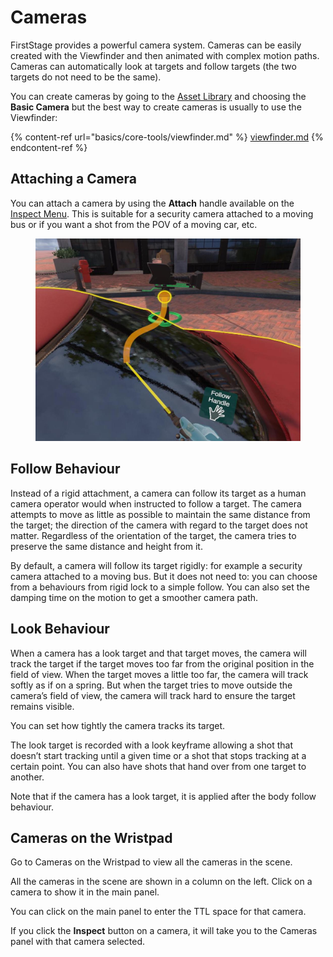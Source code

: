 # Cameras

FirstStage provides a powerful camera system. Cameras can be easily created with the Viewfinder and then animated with complex motion paths. Cameras can automatically look at targets and follow targets (the two targets do not need to be the same).

You can create cameras by going to the [Asset Library](basics/asset-library.md) and choosing the **Basic Camera** but the best way to create cameras is usually to use the Viewfinder:

{% content-ref url="basics/core-tools/viewfinder.md" %}
[viewfinder.md](basics/core-tools/viewfinder.md)
{% endcontent-ref %}

## Attaching a Camera

You can attach a camera by using the **Attach** handle available on the [Inspect Menu](basics/working-with-things/#inspect-menu). This is suitable for a security camera attached to a moving bus or if you want a shot from the POV of a moving car, etc.

<figure><img src=".gitbook/assets/Follow Test 2023-02-26 21-30-10.jpg" alt=""><figcaption></figcaption></figure>

## Follow Behaviour

Instead of a rigid attachment, a camera can follow its target as a human camera operator would when instructed to follow a target. The camera attempts to move as little as possible to maintain the same distance from the target; the direction of the camera with regard to the target does not matter. Regardless of the orientation of the target, the camera tries to preserve the same distance and height from it.

By default, a camera will follow its target rigidly: for example a security camera attached to a moving bus. But it does not need to: you can choose from a behaviours from rigid lock to a simple follow. You can also set the damping time on the motion to get a smoother camera path.

## Look Behaviour <a href="#_enjm7xrw1oa7" id="_enjm7xrw1oa7"></a>

When a camera has a look target and that target moves, the camera will track the target if the target moves too far from the original position in the field of view. When the target moves a little too far, the camera will track softly as if on a spring. But when the target tries to move outside the camera’s field of view, the camera will track hard to ensure the target remains visible.

You can set how tightly the camera tracks its target.

The look target is recorded with a look keyframe allowing a shot that doesn’t start tracking until a given time or a shot that stops tracking at a certain point. You can also have shots that hand over from one target to another.

Note that if the camera has a look target, it is applied after the body follow behaviour.

## Cameras on the Wristpad <a href="#_yjzp7fnhledc" id="_yjzp7fnhledc"></a>

Go to Cameras on the Wristpad to view all the cameras in the scene.

All the cameras in the scene are shown in a column on the left. Click on a camera to show it in the main panel.

You can click on the main panel to enter the TTL space for that camera.

If you click the **Inspect** button on a camera, it will take you to the Cameras panel with that camera selected.

